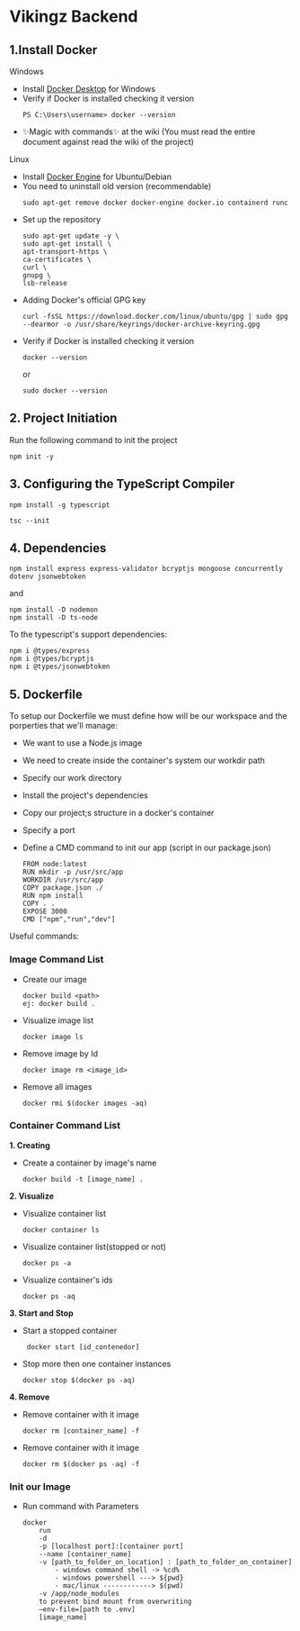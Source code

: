 # Vikingz Backend
## 1.Install Docker
Windows
- Install [Docker Desktop](https://docs.docker.com/docker-for-windows/install/) for Windows
- Verify if Docker is installed checking it version
    ```
    PS C:\Users\username> docker --version
    ```
- ✨Magic  with commands✨ at the wiki (You must read the entire document against read the wiki of the project)

Linux
- Install [Docker Engine](https://docs.docker.com/engine/install/ubuntu/) for Ubuntu/Debian
- You need to uninstall old version (recommendable)
    ```
    sudo apt-get remove docker docker-engine docker.io containerd runc
    ```
- Set up the repository
    ```
    sudo apt-get update -y \
    sudo apt-get install \
    apt-transport-https \
    ca-certificates \
    curl \
    gnupg \
    lsb-release
    ```
- Adding Docker's official GPG key
    ```
    curl -fsSL https://download.docker.com/linux/ubuntu/gpg | sudo gpg --dearmor -o /usr/share/keyrings/docker-archive-keyring.gpg
    ```
- Verify if Docker is installed checking it version
    ```
    docker --version
    ```
    or
    ```
    sudo docker --version
    ```
## 2. Project Initiation

Run the following command to init the project
```
npm init -y
```
## 3. Configuring the TypeScript Compiler
```
npm install -g typescript
```
```
tsc --init
```
## 4. Dependencies

```
npm install express express-validator bcryptjs mongoose concurrently dotenv jsonwebtoken 
```
and
```
npm install -D nodemon
npm install -D ts-node
```

To the typescript's support dependencies:
```
npm i @types/express
npm i @types/bcryptjs
npm i @types/jsonwebtoken
```

## 5. Dockerfile
To setup our Dockerfile we must define how will be our workspace and the porperties that we'll manage:

- We want to use a Node.js image
- We need to create inside the container's system our workdir path
- Specify our work directory
- Install the project's dependencies
- Copy our project;s structure in a docker's container
- Specify a port
- Define a CMD command to init our app (script in our package.json)

    ```
    FROM node:latest
    RUN mkdir -p /usr/src/app
    WORKDIR /usr/src/app
    COPY package.json ./
    RUN npm install
    COPY . . 
    EXPOSE 3000
    CMD ["npm","run","dev"]
    ```

Useful commands: 

### Image Command List
- Create our image
    ```
    docker build <path>  
    ej: docker build .
    ```
- Visualize image list   
    ```
    docker image ls
    ```
- Remove image by Id
    ```
    docker image rm <image_id>
    ```
- Remove all images
    ```
    docker rmi $(docker images -aq) 
    ```
### Container Command List
**1. Creating**
- Create a container by image's name
    ```
    docker build -t [image_name] .
    ```
**2. Visualize**
- Visualize container list
    ```
    docker container ls
    ```
- Visualize container list(stopped or not)
    ```
    docker ps -a
    ```
- Visualize container's ids
    ```
    docker ps -aq
    ```
**3. Start and Stop**
- Start a stopped container
    ```
     docker start [id_contenedor]
    ```
- Stop more then one container instances
    ```
    docker stop $(docker ps -aq)
    ```
**4. Remove**    
- Remove container with it image
    ```
    docker rm [container_name] -f
    ```
- Remove container with it image
    ```
    docker rm $(docker ps -aq) -f
    ```
### Init our Image
- Run command with Parameters
    ```
    docker
        run
        -d
        -p [localhost port]:[container port]
        --name [container_name]
        -v [path_to_folder_on_location] : [path_to_folder_on_container]
            - windows command shell -> %cd%
            - windows powershell ---> ${pwd}
            - mac/linux ------------> $(pwd)
        -v /app/node_modules
        to prevent bind mount from overwriting
        –env-file=[path to .env]
        [image_name]
        
    ```
